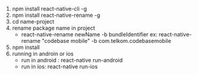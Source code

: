 1. npm install react-native-cli -g
2. npm install react-native-rename -g
3. cd name-project
4. rename package name in project
    - react-native-rename newName -b bundleIdentifier
        ex: react-native-rename "codebase mobile" -b com.telkom.codebasemobile
5. npm install
6. running in androin or ios
    - run in android : react-native run-android
    - run in ios: react-native run-ios
